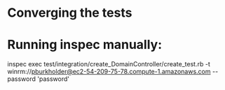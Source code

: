 # Converging the tests

# Running inspec manually:

inspec exec test/integration/create_DomainController/create_test.rb -t winrm://pburkholder@ec2-54-209-75-78.compute-1.amazonaws.com --password 'password'
